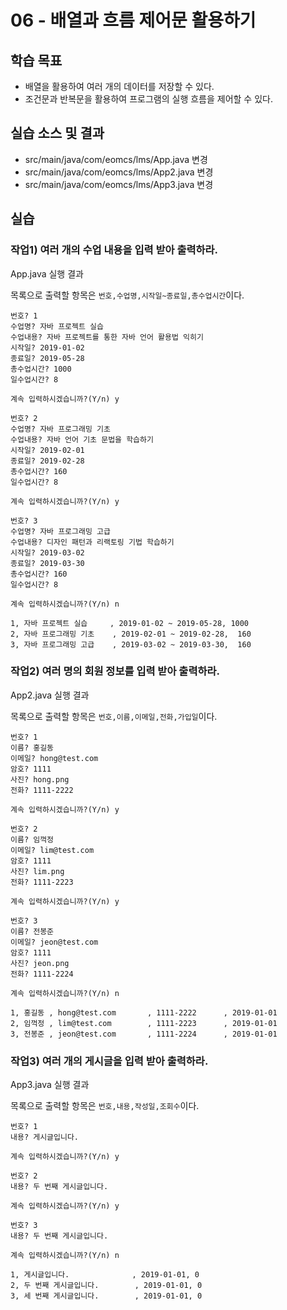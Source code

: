 # 06 - 배열과 흐름 제어문 활용하기

## 학습 목표

- 배열을 활용하여 여러 개의 데이터를 저장할 수 있다.
- 조건문과 반복문을 활용하여 프로그램의 실행 흐름을 제어할 수 있다.

## 실습 소스 및 결과

- src/main/java/com/eomcs/lms/App.java 변경
- src/main/java/com/eomcs/lms/App2.java 변경
- src/main/java/com/eomcs/lms/App3.java 변경

## 실습

### 작업1) 여러 개의 수업 내용을 입력 받아 출력하라.

App.java 실행 결과

목록으로 출력할 항목은 `번호,수업명,시작일~종료일,총수업시간`이다.

```
번호? 1
수업명? 자바 프로젝트 실습
수업내용? 자바 프로젝트를 통한 자바 언어 활용법 익히기
시작일? 2019-01-02
종료일? 2019-05-28
총수업시간? 1000
일수업시간? 8

계속 입력하시겠습니까?(Y/n) y

번호? 2
수업명? 자바 프로그래밍 기초
수업내용? 자바 언어 기초 문법을 학습하기
시작일? 2019-02-01
종료일? 2019-02-28
총수업시간? 160
일수업시간? 8

계속 입력하시겠습니까?(Y/n) y

번호? 3
수업명? 자바 프로그래밍 고급
수업내용? 디자인 패턴과 리랙토링 기법 학습하기
시작일? 2019-03-02
종료일? 2019-03-30
총수업시간? 160
일수업시간? 8

계속 입력하시겠습니까?(Y/n) n

1, 자바 프로젝트 실습     , 2019-01-02 ~ 2019-05-28, 1000
2, 자바 프로그래밍 기초    , 2019-02-01 ~ 2019-02-28,  160
3, 자바 프로그래밍 고급    , 2019-03-02 ~ 2019-03-30,  160
```

### 작업2) 여러 명의 회원 정보를 입력 받아 출력하라.

App2.java 실행 결과

목록으로 출력할 항목은 `번호,이름,이메일,전화,가입일`이다.

```
번호? 1
이름? 홍길동
이메일? hong@test.com
암호? 1111
사진? hong.png
전화? 1111-2222

계속 입력하시겠습니까?(Y/n) y

번호? 2
이름? 임꺽정
이메일? lim@test.com
암호? 1111
사진? lim.png
전화? 1111-2223

계속 입력하시겠습니까?(Y/n) y

번호? 3
이름? 전봉준
이메일? jeon@test.com
암호? 1111
사진? jeon.png
전화? 1111-2224

계속 입력하시겠습니까?(Y/n) n

1, 홍길동 , hong@test.com       , 1111-2222      , 2019-01-01
2, 임꺽정 , lim@test.com        , 1111-2223      , 2019-01-01
3, 전봉준 , jeon@test.com       , 1111-2224      , 2019-01-01
```

### 작업3) 여러 개의 게시글을 입력 받아 출력하라.

App3.java 실행 결과

목록으로 출력할 항목은 `번호,내용,작성일,조회수`이다.

```
번호? 1
내용? 게시글입니다.

계속 입력하시겠습니까?(Y/n) y

번호? 2
내용? 두 번째 게시글입니다.

계속 입력하시겠습니까?(Y/n) y

번호? 3
내용? 두 번째 게시글입니다.

계속 입력하시겠습니까?(Y/n) n

1, 게시글입니다.              , 2019-01-01, 0
2, 두 번째 게시글입니다.        , 2019-01-01, 0
3, 세 번째 게시글입니다.        , 2019-01-01, 0
```